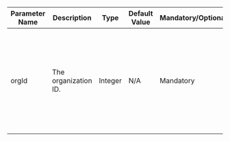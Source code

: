 |Parameter Name|Description|Type|Default Value|Mandatory/Optional|How to get|Note|
| --- | ---| ---| --- | ---| ---|---|
|orgId|The organization ID.| Integer| N/A | Mandatory | In the left navigation bar of the EnOS Management Console, click IAM > Organization Profile . The Organization ID is the orgld.| None| 
